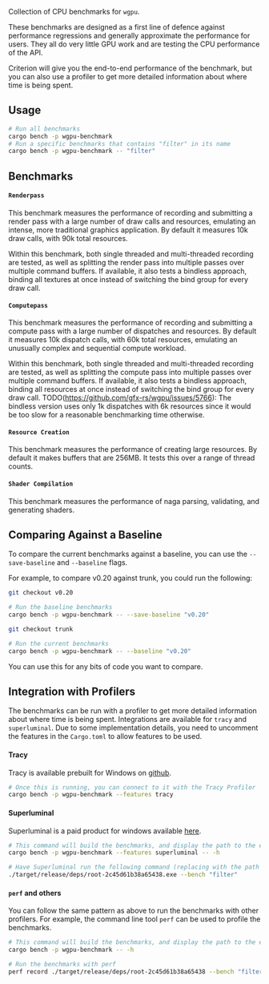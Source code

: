 Collection of CPU benchmarks for `wgpu`.

These benchmarks are designed as a first line of defence against performance regressions and generally approximate the performance for users.
They all do very little GPU work and are testing the CPU performance of the API.

Criterion will give you the end-to-end performance of the benchmark, but you can also use a profiler to get more detailed information about where time is being spent.

## Usage

```sh
# Run all benchmarks
cargo bench -p wgpu-benchmark
# Run a specific benchmarks that contains "filter" in its name
cargo bench -p wgpu-benchmark -- "filter"
```

## Benchmarks

#### `Renderpass`

This benchmark measures the performance of recording and submitting a render pass with a large
number of draw calls and resources, emulating an intense, more traditional graphics application. 
By default it measures 10k draw calls, with 90k total resources.

Within this benchmark, both single threaded and multi-threaded recording are tested, as well as splitting
the render pass into multiple passes over multiple command buffers.
If available, it also tests a bindless approach, binding all textures at once instead of switching
the bind group for every draw call.

#### `Computepass`

This benchmark measures the performance of recording and submitting a compute pass with a large
number of dispatches and resources.
By default it measures 10k dispatch calls, with 60k total resources, emulating an unusually complex and sequential compute workload.

Within this benchmark, both single threaded and multi-threaded recording are tested, as well as splitting
the compute pass into multiple passes over multiple command buffers.
If available, it also tests a bindless approach, binding all resources at once instead of switching
the bind group for every draw call.
TODO(https://github.com/gfx-rs/wgpu/issues/5766): The bindless version uses only 1k dispatches with 6k resources since it would be too slow for a reasonable benchmarking time otherwise.


#### `Resource Creation`

This benchmark measures the performance of creating large resources. By default it makes buffers that are 256MB. It tests this over a range of thread counts.

#### `Shader Compilation`

This benchmark measures the performance of naga parsing, validating, and generating shaders. 

## Comparing Against a Baseline

To compare the current benchmarks against a baseline, you can use the `--save-baseline` and `--baseline` flags.

For example, to compare v0.20 against trunk, you could run the following:

```sh
git checkout v0.20

# Run the baseline benchmarks
cargo bench -p wgpu-benchmark -- --save-baseline "v0.20"

git checkout trunk

# Run the current benchmarks
cargo bench -p wgpu-benchmark -- --baseline "v0.20"
```

You can use this for any bits of code you want to compare.

## Integration with Profilers

The benchmarks can be run with a profiler to get more detailed information about where time is being spent.
Integrations are available for `tracy` and `superluminal`. Due to some implementation details,
you need to uncomment the features in the `Cargo.toml` to allow features to be used.

#### Tracy

Tracy is available prebuilt for Windows on [github](https://github.com/wolfpld/tracy/releases/latest/).

```sh
# Once this is running, you can connect to it with the Tracy Profiler
cargo bench -p wgpu-benchmark --features tracy
```

#### Superluminal

Superluminal is a paid product for windows available [here](https://superluminal.eu/).

```sh
# This command will build the benchmarks, and display the path to the executable
cargo bench -p wgpu-benchmark --features superluminal -- -h

# Have Superluminal run the following command (replacing with the path to the executable)
./target/release/deps/root-2c45d61b38a65438.exe --bench "filter"
```

#### `perf` and others

You can follow the same pattern as above to run the benchmarks with other profilers.
For example, the command line tool `perf` can be used to profile the benchmarks.

```sh
# This command will build the benchmarks, and display the path to the executable
cargo bench -p wgpu-benchmark -- -h

# Run the benchmarks with perf
perf record ./target/release/deps/root-2c45d61b38a65438 --bench "filter"
```

